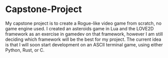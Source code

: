 # Capstone-Project

My capstone project is to create a Rogue-like video game from scratch, no
game engine used. I created an asteroids game in Lua and the LOVE2D framework
as an exercise in gamedev on that framework, however I am still deciding which
framework will be the best for my project. The current idea is that I will
soon start development on an ASCII terminal game, using either Python, Rust,
or C. 